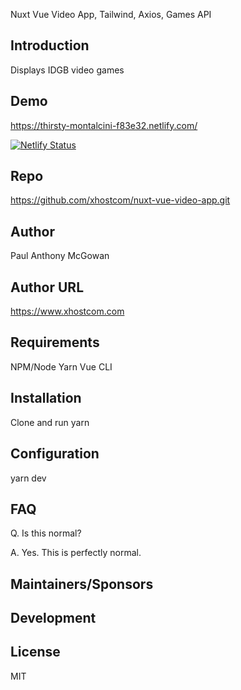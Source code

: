 Nuxt Vue Video App, Tailwind, Axios, Games API

## Introduction

Displays IDGB video games

## Demo

https://thirsty-montalcini-f83e32.netlify.com/

[![Netlify Status](https://api.netlify.com/api/v1/badges/43be7798-2b38-4e82-9e4d-d67f19f4274f/deploy-status)](https://app.netlify.com/sites/thirsty-montalcini-f83e32/deploys)

## Repo

https://github.com/xhostcom/nuxt-vue-video-app.git

## Author

Paul Anthony  McGowan

## Author URL

https://www.xhostcom.com

## Requirements

NPM/Node
 Yarn
Vue CLI

## Installation

Clone and run yarn

## Configuration

yarn dev

## FAQ

Q. Is this normal?

A. Yes. This is perfectly normal.

## Maintainers/Sponsors

## Development

## License

MIT
